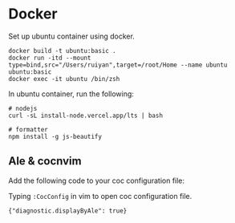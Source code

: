 # Docker

Set up ubuntu container using docker.

```shell
docker build -t ubuntu:basic .
docker run -itd --mount type=bind,src="/Users/ruiyan",target=/root/Home --name ubuntu ubuntu:basic
docker exec -it ubuntu /bin/zsh
```

In ubuntu container, run the following: 

```shell
# nodejs
curl -sL install-node.vercel.app/lts | bash

# formatter
npm install -g js-beautify
```

## Ale & cocnvim

Add the following code to your coc configuration file:

Typing `:CocConfig` in vim to open coc configuration file.

```
{"diagnostic.displayByAle": true}
```
